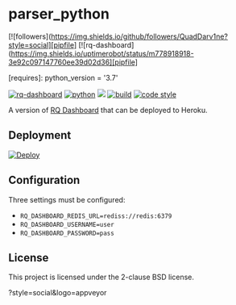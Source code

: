 # parser_python


[![followers](https://img.shields.io/github/followers/QuadDarv1ne?style=social][pipfile]
[![rq-dashboard](https://img.shields.io/uptimerobot/status/m778918918-3e92c097147760ee39d02d36][pipfile]

[requires]: python_version = '3.7'

[![rq-dashboard](https://img.shields.io/github/pipenv/locked/dependency-version/metabolize/rq-dashboard-on-heroku/rq-dashboard?style=flat-square)][pipfile]
[![python](https://img.shields.io/github/pipenv/locked/python-version/metabolize/rq-dashboard-on-heroku?style=flat-square)][pipfile]
![](https://img.shields.io/github/license/metabolize/rq-dashboard-on-heroku?style=flat-square)
[![build](https://img.shields.io/circleci/project/github/metabolize/rq-dashboard-on-heroku?style=flat-square)][build]
[![code style](https://img.shields.io/badge/code%20style-black-black.svg?style=flat-square)][black]

[pipfile]: https://github.com/metabolize/rq-dashboard-on-heroku/blob/master/Pipfile
[build]: https://circleci.com/gh/metabolize/rq-dashboard-on-heroku/tree/master
[black]: https://black.readthedocs.io/en/stable/

A version of [RQ Dashboard][] that can be deployed to Heroku.

[rq dashboard]: https://github.com/eoranged/rq-dashboard


## Deployment

[![Deploy](https://www.herokucdn.com/deploy/button.svg)](https://heroku.com/deploy)


## Configuration

Three settings must be configured:

- `RQ_DASHBOARD_REDIS_URL=rediss://redis:6379`
- `RQ_DASHBOARD_USERNAME=user`
- `RQ_DASHBOARD_PASSWORD=pass`


## License

This project is licensed under the 2-clause BSD license.

?style=social&logo=appveyor

